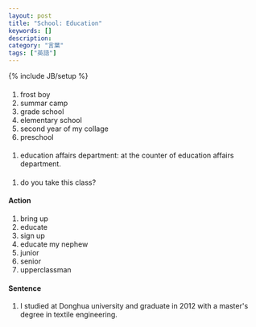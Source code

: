 ```yaml
---
layout: post
title: "School: Education"
keywords: []
description: 
category: "言葉"
tags: ["英語"]
---
```

{% include JB/setup %}


####
1. frost boy
2. summar camp
3. grade school
4. elementary school
5. second year of my collage
6. preschool


####
1. education affairs department: at the counter of education affairs department.


####
1. do you take this class?



#### Action
1. bring up
2. educate
3. sign up
4. educate my nephew
5. junior 
6. senior
7. upperclassman

#### Sentence
1. I studied at Donghua university and graduate in 2012 with a master's degree
   in textile engineering.
